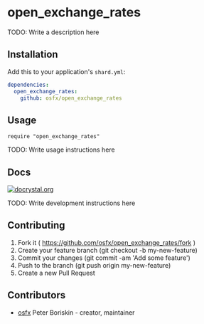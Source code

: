 # open_exchange_rates

TODO: Write a description here


## Installation


Add this to your application's `shard.yml`:

```yaml
dependencies:
  open_exchange_rates:
    github: osfx/open_exchange_rates
```


## Usage


```crystal
require "open_exchange_rates"
```


TODO: Write usage instructions here

## Docs
[![docrystal.org](http://docrystal.org/badge.svg)](http://docrystal.org/github.com/osfx/open_exchange_rates)

TODO: Write development instructions here

## Contributing

1. Fork it ( https://github.com/osfx/open_exchange_rates/fork )
2. Create your feature branch (git checkout -b my-new-feature)
3. Commit your changes (git commit -am 'Add some feature')
4. Push to the branch (git push origin my-new-feature)
5. Create a new Pull Request

## Contributors

- [osfx](https://github.com/osfx) Peter Boriskin - creator, maintainer
